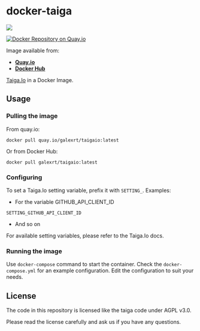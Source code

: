 # docker-taiga
[![](https://images.microbadger.com/badges/image/galexrt/taigaio.svg)](https://microbadger.com/images/galexrt/taigaio "Get your own image badge on microbadger.com")

[![Docker Repository on Quay.io](https://quay.io/repository/galexrt/taigaio/status "Docker Repository on Quay.io")](https://quay.io/repository/galexrt/taigaio)

Image available from:
* [**Quay.io**](https://quay.io/repository/galexrt/taigaio)
* [**Docker Hub**](https://hub.docker.com/r/galexrt/taigaio)

[Taiga.Io](https://taiga.io/) in a Docker Image.

## Usage
### Pulling the image
From quay.io:
```
docker pull quay.io/galexrt/taigaio:latest
```
Or from Docker Hub:
```
docker pull galexrt/taigaio:latest
```

### Configuring
To set a Taiga.Io setting variable, prefix it with `SETTING_`.
Examples:
* For the variable GITHUB_API_CLIENT_ID
```
SETTING_GITHUB_API_CLIENT_ID
```
* And so on

For available setting variables, please refer to the Taiga.Io docs.

### Running the image
Use `docker-compose` command to start the container.
Check the `docker-compose.yml` for an example configuration.
Edit the configuration to suit your needs.

## License
The code in this repository is licensed like the taiga code under AGPL v3.0.

Please read the license carefully and ask us if you have any questions.
